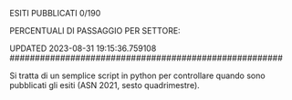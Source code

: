 ESITI PUBBLICATI 0/190 

PERCENTUALI DI PASSAGGIO PER SETTORE:

UPDATED 2023-08-31 19:15:36.759108
###################################################### 

Si tratta di un semplice script in python per controllare quando sono pubblicati gli esiti (ASN 2021, sesto quadrimestre).

